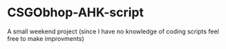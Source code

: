 # CSGObhop-AHK-script
A small weekend project (since I have no knowledge of coding scripts feel free to make improvments)
